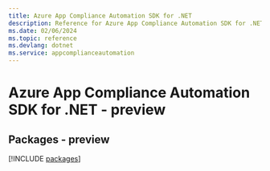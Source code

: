 ```yaml
---
title: Azure App Compliance Automation SDK for .NET
description: Reference for Azure App Compliance Automation SDK for .NET
ms.date: 02/06/2024
ms.topic: reference
ms.devlang: dotnet
ms.service: appcomplianceautomation
---
```

# Azure App Compliance Automation SDK for .NET - preview
## Packages - preview
[!INCLUDE [packages](app-compliance-automation-index.md)]